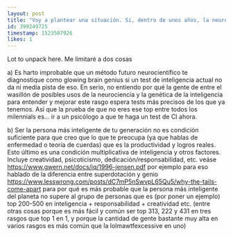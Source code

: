 ```yaml
---
layout: post
title: "Voy a plantear una situación. Si, dentro de unos años, la neurociencia consigue desarrollar un método con electroencefalowhatever para medir la inteligencia de una manera totalmente fiable, físicamente y sin necesidad de rellenar tests, y se descubre que he sido la persona más inteligente de mi generación, pero he desperdiciado ese potencial con videojuegos, Twitter y demás mierda en lugar de ayudar a encontrar la cura para alguna enfermedad o calibrar la teoría de cuerdas? Vaya ridículo, no? Me sentiría muy mal por no haber usado ese potencial para ayudar. Que lo más probable es que no, pero ¿y si sí? Sería una pésima gestión, joder. Me vendría bien que alguna prueba me dejara claro que no lo soy para poder gastar gastar mi tiempo con chorradas pero ya sin remordimientos ni nada."
id: 399249725
timestamp: 1523507926
likes: 1
---
```


 Lot to unpack here. Me limitaré a dos cosas

a) Es harto improbable que un método futuro neurocientífico te diagnostique como glowing brain genius si un test de inteligencia actual no da ni media pista de eso. En serio, no entiendo por qué la gente de entre el wasillón de posibles usos de la neurociencia y la genética de la inteligencia para entender y mejorar este rasgo espera tests más precisos de los que ya tenemos. Así que la prueba de que no eres ese top entre todos los milennials es... ir a un psicólogo a que te haga un test de CI ahora.

b) Ser la persona más inteligente de tu generación no es condición suficiente para que creo que lo que te preocupa (ya que hablas de enfermedad o teoría de cuerdas) que es la productividad y logros reales. Esto último es una condición multiplicativa de inteligencia y otros factores. Incluye creatividad, psicoticismo, dedicación/responsabilidad, etc. veáse https://www.gwern.net/docs/iq/1996-jensen.pdf por ejemplo para eso hablado de la diferencia entre superdotación y genio https://www.lesswrong.com/posts/dC7mP5nSwvpL65Qu5/why-the-tails-come-apart para por qué es más probable que la persona más inteligente del planeta no supere al grupo de personas que es (por poner un ejemplo) top 200-500 en inteligencia + responsabilidad + creatividad etc. (entre otras cosas porque es más fácil y común ser top 313, 222 y 431 en tres rasgos que top 1 en 1, y porque la cantidad de gente bastante muy alta en varios rasgos es más común que la lolmawtfexcessive en uno)